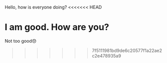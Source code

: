 Hello, how is everyone doing?
<<<<<<< HEAD

I am good. How are you?
=======
Not too good😞
>>>>>>> 7f5111981bd9de6c20577f1a22ae2c2e478935a9

